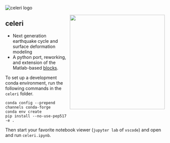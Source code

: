 ![celeri logo](https://user-images.githubusercontent.com/4225359/132613223-257e6e17-83bd-49a4-8bbc-326cc117f6ec.png)

<img src="https://user-images.githubusercontent.com/4225359/132613223-257e6e17-83bd-49a4-8bbc-326cc117f6ec.png" width=300 align=right>

## celeri
- Next generation earthquake cycle and surface deformation modeling
- A python port, reworking, and extension of the Matlab-based [blocks](https://github.com/jploveless/Blocks).

To set up a development conda environment, run the following commands in the `celeri` folder.
```
conda config --prepend channels conda-forge
conda env create
pip install --no-use-pep517 -e .
```

Then start your favorite notebook viewer (`jupyter lab` of `vscode`) and open and run `celeri.ipynb`.
